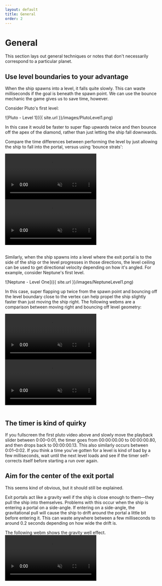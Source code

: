 ```yaml
---
layout: default
title: General
order: 2
---
```


# General

This section lays out general techniques or notes that don't necessarily correspond to a particular planet.


## Use level boundaries to your advantage

When the ship spawns into a level, it falls quite slowly. This can waste milliseconds if the goal is beneath the spawn point. We can use the bounce mechanic the game gives us to save time, however.

Consider Pluto's first level:

![Pluto - Level 1]({{ site.url }}/images/PlutoLevel1.png)

In this case it would be faster to super flap upwards twice and then bounce off the apex of the diamond, rather than just letting the ship fall downwards.

Compare the time differences between performing the level by just allowing the ship to fall into the portal, versus using 'bounce strats':

<div class="video-box">
  <div class="video-box-left">
    <video src="{{ site.url }}/videos/Pluto1RegularRoute.webm" controls muted>
      Your browser does not support the video tag
    </video>
  </div>
  <div class="video-box-right">
    <video src="{{ site.url }}/videos/Pluto1FastRoute.webm" controls muted>
      Your browser does not support the video tag
    </video>
  </div>
</div>
<br>

Similarly, when the ship spawns into a level where the exit portal is to the side of the ship or the level progresses in those directions, the level ceiling can be used to get directional velocity depending on how it's angled. For example, consider Neptune's first level.

![Neptune - Level One]({{ site.url }}/images/NeptuneLevel1.png)

In this case, super flapping up twice from the spawn point and bouncing off the level boundary close to the vertex can help propel the ship slightly faster than just moving the ship right. The following webms are a comparison between moving right and bouncing off level geometry:

<div class="video-box">
  <div class="video-box-left">
    <video src="{{ site.url }}/videos/Neptune1RegularRoute.webm" controls muted>
      Your browser does not support the video tag
    </video>
  </div>
  <div class="video-box-right">
    <video src="{{ site.url }}/videos/Neptune1FastRoute.webm" controls muted>
      Your browser does not support the video tag
    </video>
  </div>
</div>
<br>

## The timer is kind of quirky

If you fullscreen the first pluto video above and slowly move the playback slider between 0:00–0:01, the timer goes from 00:00:00.00 to 00:00:00.80, and then drops back to 00:00:00.13. This also similarly occurs between 0:01–0:02. If you think a time you've gotten for a level is kind of bad by a few milliseconds, wait until the next level loads and see if the timer self-corrects itself before starting a run over again.

## Aim for the center of the exit portal

This seems kind of obvious, but it should still be explained.

Exit portals act like a gravity well if the ship is close enough to them—they pull the ship into themselves. Problems with this occur when the ship is entering a portal on a side-angle. If entering on a side-angle, the gravitational pull will cause the ship to drift around the portal a little bit before entering it. This can waste anywhere between a few milliseconds to around 0.2 seconds depending on how wide the drift is.

The following webm shows the gravity well effect.
<video src="{{ site.url }}/videos/ExitPortalGravity.webm" controls muted>
  Browser does not support the video tag
</video>
